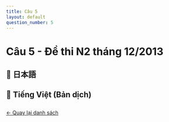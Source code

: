 ```yaml
---
title: Câu 5
layout: default
question_number: 5
---
```


# Câu 5 - Đề thi N2 tháng 12/2013
## 📖 日本語

## 📘 Tiếng Việt (Bản dịch)

<div style="margin-top: 2em;">
  <a href="/exam/n2/2013/">← Quay lại danh sách</a>
</div>